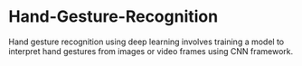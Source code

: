 # Hand-Gesture-Recognition
Hand gesture recognition using deep learning involves training a model to interpret hand gestures from images or video frames using CNN framework.

